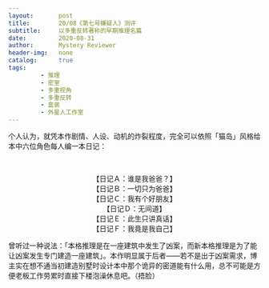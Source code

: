 ```yaml
---
layout:       post
title:        20/08《第七号嫌疑人》测评
subtitle:     以多重反转著称的早期推理名篇
date:         2020-08-31
author:       Mystery Reviewer
header-img:   none
catalog:      true
tags:
         - 推理
         - 密室
         - 多重视角
         - 多重反转
         - 盒装
         - 外星人工作室
---
```


个人认为，就凭本作剧情、人设、动机的炸裂程度，完全可以依照「猫岛」风格给本中六位角色每人编一本日记：

​ <p style="text-align:center">
【日记Ａ：谁是我爸爸？】<br>
【日记Ｂ：一切只为爸爸】<br>
【日记Ｃ：我有个好朋友】<br>
【日记Ｄ：无间道】<br>
【日记Ｅ：此生只讲真话】<br>
【日记Ｆ：我竟是我自己】</p>

曾听过一种说法：「本格推理是在一座建筑中发生了凶案，而新本格推理是为了能让凶案发生专门建造一座建筑」。本作明显属于后者——若不是出于凶案需求，博主实在想不通当初建造别墅时设计本中那个诡异的密道能有什么用，总不可能是方便老板工作劳累时直接下楼泡澡休息吧。（捂脸）

